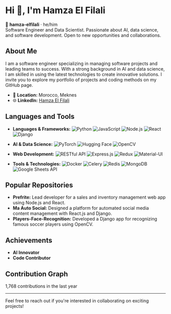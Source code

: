 # Hi 👋, I'm Hamza El Filali

🌟 **hamza-elfilali** · he/him  
Software Engineer and Data Scientist. Passionate about AI, data science, and software development. Open to new opportunities and collaborations.

## About Me

I am a software engineer specializing in managing software projects and leading teams to success. With a strong background in AI and data science, I am skilled in using the latest technologies to create innovative solutions. I invite you to explore my portfolio of projects and coding methods on my GitHub page.

- 📍 **Location:** Morocco, Meknes
- 🌐 **LinkedIn:** [Hamza El Filali](https://www.linkedin.com/in/hamza-el-filali-ma)

## Languages and Tools

- **Languages & Frameworks:**
  ![Python](https://img.shields.io/badge/Python-3776AB?style=for-the-badge&logo=python&logoColor=white)
  ![JavaScript](https://img.shields.io/badge/JavaScript-F7DF1E?style=for-the-badge&logo=javascript&logoColor=black)
  ![Node.js](https://img.shields.io/badge/Node.js-339933?style=for-the-badge&logo=nodedotjs&logoColor=white)
  ![React](https://img.shields.io/badge/React-20232A?style=for-the-badge&logo=react&logoColor=61DAFB)
  ![Django](https://img.shields.io/badge/Django-092E20?style=for-the-badge&logo=django&logoColor=white)

- **AI & Data Science:**
  ![PyTorch](https://img.shields.io/badge/PyTorch-EE4C2C?style=for-the-badge&logo=pytorch&logoColor=white)
  ![Hugging Face](https://img.shields.io/badge/Hugging%20Face-FFAE00?style=for-the-badge&logo=huggingface&logoColor=black)
  ![OpenCV](https://img.shields.io/badge/OpenCV-5C3EE8?style=for-the-badge&logo=opencv&logoColor=white)

- **Web Development:**
  ![RESTful API](https://img.shields.io/badge/RESTful%20API-FF6F00?style=for-the-badge&logo=api&logoColor=white)
  ![Express.js](https://img.shields.io/badge/Express.js-000000?style=for-the-badge&logo=express&logoColor=white)
  ![Redux](https://img.shields.io/badge/Redux-764ABC?style=for-the-badge&logo=redux&logoColor=white)
  ![Material-UI](https://img.shields.io/badge/Material--UI-0081CB?style=for-the-badge&logo=mui&logoColor=white)

- **Tools & Technologies:**
  ![Docker](https://img.shields.io/badge/Docker-2496ED?style=for-the-badge&logo=docker&logoColor=white)
  ![Celery](https://img.shields.io/badge/Celery-37814A?style=for-the-badge&logo=celery&logoColor=white)
  ![Redis](https://img.shields.io/badge/Redis-DC382D?style=for-the-badge&logo=redis&logoColor=white)
  ![MongoDB](https://img.shields.io/badge/MongoDB-47A248?style=for-the-badge&logo=mongodb&logoColor=white)
  ![Google Sheets API](https://img.shields.io/badge/Google%20Sheets-34A853?style=for-the-badge&logo=googlesheets&logoColor=white)

## Popular Repositories

- **Prefrite:** Lead developer for a sales and inventory management web app using Node.js and React.
- **Ma Auto Social:** Designed a platform for automated social media content management with React.js and Django.
- **Players-Face-Recognition:** Developed a Django app for recognizing famous soccer players using OpenCV.

## Achievements

- **AI Innovator**
- **Code Contributor**

## Contribution Graph

1,768 contributions in the last year

---

Feel free to reach out if you're interested in collaborating on exciting projects!
